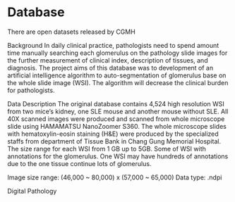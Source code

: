 # Database
There are open datasets released by CGMH

Background
In daily clinical practice, pathologists need to spend amount time manually searching each glomerulus on the pathology slide images for the further measurement of clinical index, description of tissues, and diagnosis. The project aims of this database was to development of an artificial intelligence algorithm to auto-segmentation of glomerulus base on the whole slide image (WSI). The algorithm will decrease the clinical burden for pathologists.

Data Description
The original database contains 4,524 high resolution WSI from two mice’s kidney, one SLE mouse and another mouse without SLE. All 40X scanned images were produced and scanned from whole microscope slide using HAMAMATSU NanoZoomer S360. The whole microscope slides with hematoxylin-eosin staining (H&E) were produced by the specialized staffs from department of Tissue Bank in Chang Gung Memorial Hospital. The size range for each WSI from 1 GB up to 5GB. Some of WSI with annotations for the glomerulus. One WSI may have hundreds of annotations due to the one tissue continue lots of glomerulus.

Image size range: (46,000 ~ 80,000) x (57,000 ~ 65,000)
Data type: .ndpi

Digital Pathology

